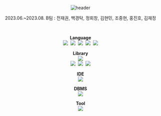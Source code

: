 <div align="center">

![header](https://capsule-render.vercel.app/api?type=waving&color=auto&height=200&section=header&text=모두의%20게시판&fontSize=70&fontColor=#000000)

</div>

<div align="center">

2023.06.~2023.08.
B팀 : 전재권, 백경탁, 정회창, 김현민, 조중현, 홍진호, 김재정

</div>

<br/>

<div align="center">
  
**Language**<br/>
<img src="https://img.shields.io/badge/JAVA-3776AB?style=flat"/>&nbsp;
<img src="https://img.shields.io/badge/Javascript-F7DF1E?style=flat&logo=Javascript&logoColor=white"/>&nbsp;
<img src="https://img.shields.io/badge/HTML5-E34F26?style=flat&logo=HTML5&logoColor=white"/>&nbsp;
<img src="https://img.shields.io/badge/CSS3-1572B6?style=flat&logo=CSS3&logoColor=white"/>&nbsp;
<img src="https://img.shields.io/badge/JSP Servlet-3776AB?style=flat"/><br/>

**Library**<br/>
<img src="https://img.shields.io/badge/JDBC-3776AB?style=flat"/><br/>
<img src="https://img.shields.io/badge/jQuery-0769AD?style=flat&logo=jQuery&logoColor=white"/>&nbsp;
<img src="https://img.shields.io/badge/Ajax-3776AB?style=flat"/>&nbsp;
<img src="https://img.shields.io/badge/Bootstrap-7952B3?style=flat&logo=Bootstrap&logoColor=white"/><br/>

**IDE**<br/>
<img src="https://img.shields.io/badge/Eclipse IDE-2C2255?style=flat&logo=Eclipse IDE&logoColor=white"/><br/>

**DBMS**<br/>
<img src="https://img.shields.io/badge/MySQL-4479A1?style=flat&logo=MySQL&logoColor=white"/><br/>

**Tool**<br/>
<img src="https://img.shields.io/badge/GitHub-181717?style=flat&logo=GitHub&logoColor=white"/><br/>

</div>
